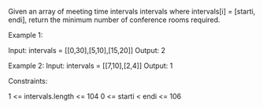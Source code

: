 Given an array of meeting time intervals intervals where intervals[i] = [starti, endi], return the minimum number of conference rooms required.

Example 1:

Input: intervals = [[0,30],[5,10],[15,20]]
Output: 2

Example 2:
Input: intervals = [[7,10],[2,4]]
Output: 1

Constraints:

1 <= intervals.length <= 104
0 <= starti < endi <= 106